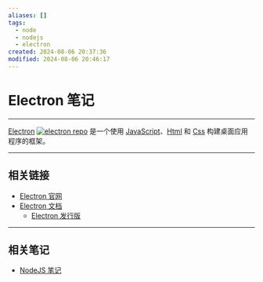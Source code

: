 ```yaml
---
aliases: []
tags:
  - node
  - nodejs
  - electron
created: 2024-08-06 20:37:36
modified: 2024-08-06 20:46:17
---
```


# Electron 笔记

---

[Electron](https://www.electronjs.org) [![electron repo](https://img.shields.io/github/stars/electron/electron
)](https://github.com/electron/electron) 是一个使用 [JavaScript](../JS/JS_Note.md)、[Html](../Frontend/Html_Note.md) 和 [Css](../Frontend/Css_Note.md) 构建桌面应用程序的框架。

---

## 相关链接

* [Electron 官网](https://www.electronjs.org/zh/)
* [Electron 文档](https://www.electronjs.org/zh/docs/latest/)
	* [Electron 发行版](https://www.electronjs.org/zh/docs/latest/tutorial/electron-timelines)

---

## 相关笔记

* [NodeJS 笔记](NodeJS_Note.md)

